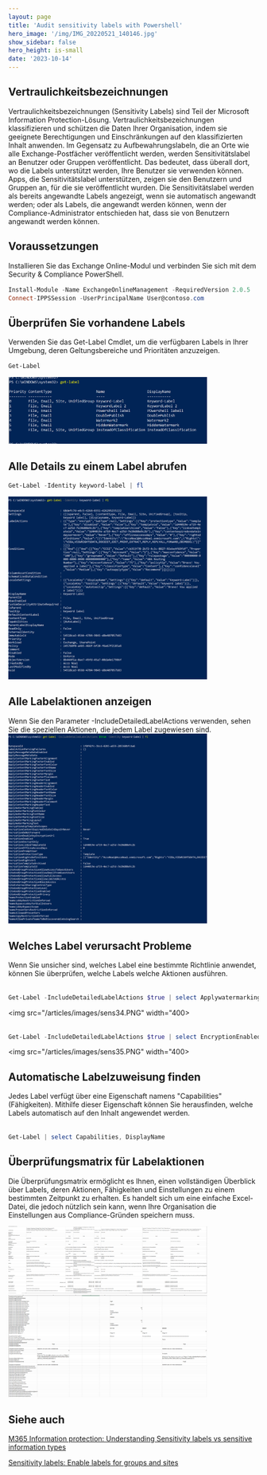 ```yaml
---
layout: page
title: 'Audit sensitivity labels with Powershell'
hero_image: '/img/IMG_20220521_140146.jpg'
show_sidebar: false
hero_height: is-small
date: '2023-10-14'
---
```



## Vertraulichkeitsbezeichnungen
Vertraulichkeitsbezeichnungen (Sensitivity Labels) sind Teil der Microsoft Information Protection-Lösung. Vertraulichkeitsbezeichnungen klassifizieren und schützen die Daten Ihrer Organisation, indem sie geeignete Berechtigungen und Einschränkungen auf den klassifizierten Inhalt anwenden. Im Gegensatz zu Aufbewahrungslabeln, die an Orte wie alle Exchange-Postfächer veröffentlicht werden, werden Sensitivitätslabel an Benutzer oder Gruppen veröffentlicht. Das bedeutet, dass überall dort, wo die Labels unterstützt werden, Ihre Benutzer sie verwenden können. Apps, die Sensitivitätslabel unterstützen, zeigen sie den Benutzern und Gruppen an, für die sie veröffentlicht wurden. Die Sensitivitätslabel werden als bereits angewandte Labels angezeigt, wenn sie automatisch angewandt werden; oder als Labels, die angewandt werden können, wenn der Compliance-Administrator entschieden hat, dass sie von Benutzern angewandt werden können.

## Voraussetzungen
Installieren Sie das Exchange Online-Modul und verbinden Sie sich mit dem Security & Compliance PowerShell.

```powershell
Install-Module -Name ExchangeOnlineManagement -RequiredVersion 2.0.5
Connect-IPPSSession -UserPrincipalName User@contoso.com
```

## Überprüfen Sie vorhandene Labels
Verwenden Sie das Get-Label Cmdlet, um die verfügbaren Labels in Ihrer Umgebung, deren Geltungsbereiche und Prioritäten anzuzeigen.

```powershell
Get-Label
```
<img src="/articles/images/sens30.PNG" width="400">


## Alle Details zu einem Label abrufen

```powershell
Get-Label -Identity keyword-label | fl
```

<img src="/articles/images/sens31.PNG" width="400">

## Alle Labelaktionen anzeigen
Wenn Sie den Parameter -IncludeDetailedLabelActions verwenden, sehen Sie die speziellen Aktionen, die jedem Label zugewiesen sind.
<br/>
<img src="/articles/images/sens32.PNG" width="400">

## Welches Label verursacht Probleme
Wenn Sie unsicher sind, welches Label eine bestimmte Richtlinie anwendet, können Sie überprüfen, welche Labels welche Aktionen ausführen.

```powershell

Get-Label -IncludeDetailedLabelActions $true | select Applywatermarkingtext, displayname
```

<img src="/articles/images/sens34.PNG" width="400>

```powershell

Get-Label -IncludeDetailedLabelActions $true | select EncryptionEnabled, displayname
```

<img src="/articles/images/sens35.PNG" width="400>

## Automatische Labelzuweisung finden
Jedes Label verfügt über eine Eigenschaft namens "Capabilities" (Fähigkeiten). Mithilfe dieser Eigenschaft können Sie herausfinden, welche Labels automatisch auf den Inhalt angewendet werden.

```powershell

Get-Label | select Capabilities, DisplayName
```

## Überprüfungsmatrix für Labelaktionen
Die Überprüfungsmatrix ermöglicht es Ihnen, einen vollständigen Überblick über Labels, deren Aktionen, Fähigkeiten und Einstellungen zu einem bestimmten Zeitpunkt zu erhalten. Es handelt sich um eine einfache Excel-Datei, die jedoch nützlich sein kann, wenn Ihre Organisation die Einstellungen aus Compliance-Gründen speichern muss.

<img src="/articles/images/sens36.PNG" width="400">
<img src="/articles/images/sens37.PNG" width="400">

## Siehe auch
[M365 Information protection: Understanding Sensitivity labels vs sensitive information types](https://social.technet.microsoft.com/wiki/contents/articles/54457.m365-information-protection-understanding-sensitivity-labels-vs-sensitive-information-types.aspx)

[Sensitivity labels: Enable labels for groups and sites](https://social.technet.microsoft.com/wiki/contents/articles/54499.sensitivity-labels-enable-labels-for-groups-and-sites.aspx)
